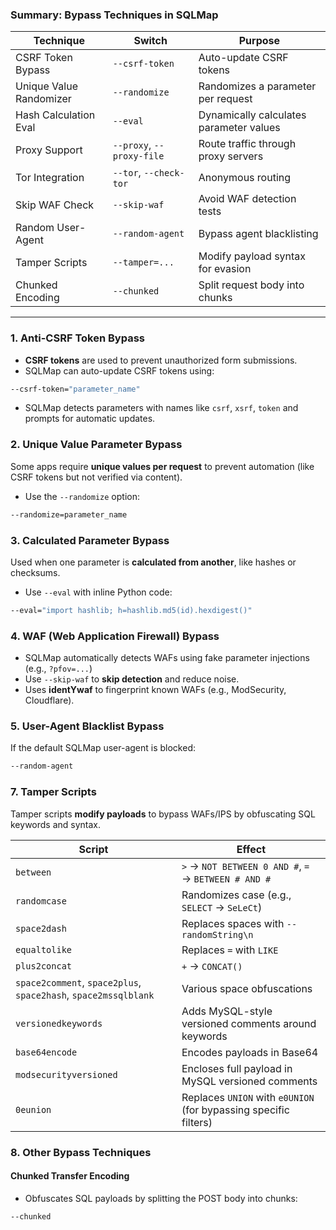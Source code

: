 ### **Summary: Bypass Techniques in SQLMap**

|**Technique**|**Switch**|**Purpose**|
|---|---|---|
|CSRF Token Bypass|`--csrf-token`|Auto-update CSRF tokens|
|Unique Value Randomizer|`--randomize`|Randomizes a parameter per request|
|Hash Calculation Eval|`--eval`|Dynamically calculates parameter values|
|Proxy Support|`--proxy`, `--proxy-file`|Route traffic through proxy servers|
|Tor Integration|`--tor`, `--check-tor`|Anonymous routing|
|Skip WAF Check|`--skip-waf`|Avoid WAF detection tests|
|Random User-Agent|`--random-agent`|Bypass agent blacklisting|
|Tamper Scripts|`--tamper=...`|Modify payload syntax for evasion|
|Chunked Encoding|`--chunked`|Split request body into chunks|

---
### **1. Anti-CSRF Token Bypass**

- **CSRF tokens** are used to prevent unauthorized form submissions.
- SQLMap can auto-update CSRF tokens using:
```bash
--csrf-token="parameter_name"
```
- SQLMap detects parameters with names like `csrf`, `xsrf`, `token` and prompts for automatic updates.

### **2. Unique Value Parameter Bypass**

Some apps require **unique values per request** to prevent automation (like CSRF tokens but not verified via content).

- Use the `--randomize` option:
```bash
--randomize=parameter_name
```

### **3. Calculated Parameter Bypass**

Used when one parameter is **calculated from another**, like hashes or checksums.

- Use `--eval` with inline Python code:
```bash
--eval="import hashlib; h=hashlib.md5(id).hexdigest()"
```

### **4. WAF (Web Application Firewall) Bypass**

- SQLMap automatically detects WAFs using fake parameter injections (e.g., `?pfov=...`)
- Use `--skip-waf` to **skip detection** and reduce noise.
- Uses **identYwaf** to fingerprint known WAFs (e.g., ModSecurity, Cloudflare).

### **5. User-Agent Blacklist Bypass**

If the default SQLMap user-agent is blocked:
```bash
--random-agent
```

### **7. Tamper Scripts**

Tamper scripts **modify payloads** to bypass WAFs/IPS by obfuscating SQL keywords and syntax.

| **Script**                                                      | **Effect**                                                       |
| --------------------------------------------------------------- | ---------------------------------------------------------------- |
| `between`                                                       | `>` → `NOT BETWEEN 0 AND #`, `=` → `BETWEEN # AND #`             |
| `randomcase`                                                    | Randomizes case (e.g., `SELECT` → `SeLeCt`)                      |
| `space2dash`                                                    | Replaces spaces with `--randomString\n`                          |
| `equaltolike`                                                   | Replaces `=` with `LIKE`                                         |
| `plus2concat`                                                   | `+` → `CONCAT()`                                                 |
| `space2comment`, `space2plus`, `space2hash`, `space2mssqlblank` | Various space obfuscations                                       |
| `versionedkeywords`                                             | Adds MySQL-style versioned comments around keywords              |
| `base64encode`                                                  | Encodes payloads in Base64                                       |
| `modsecurityversioned`                                          | Encloses full payload in MySQL versioned comments                |
| `0eunion`                                                       | Replaces `UNION` with `e0UNION` (for bypassing specific filters) |
### **8. Other Bypass Techniques**

####  **Chunked Transfer Encoding**

- Obfuscates SQL payloads by splitting the POST body into chunks:
```bash
--chunked
```
